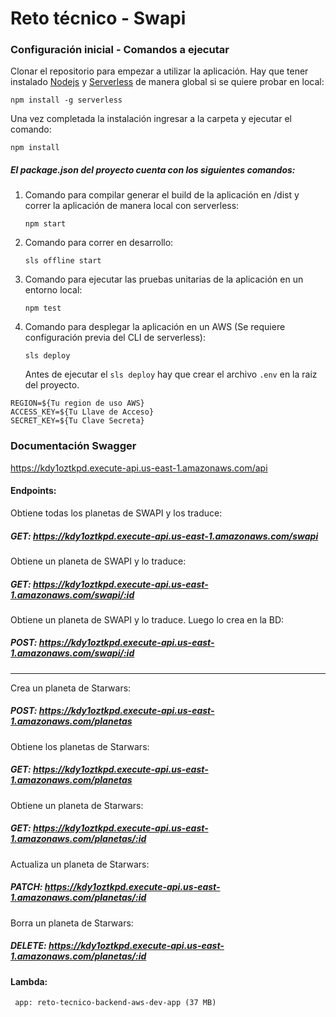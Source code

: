 # Reto técnico - Swapi

### Configuración inicial - Comandos a ejecutar

Clonar el repositorio para empezar a utilizar la aplicación. Hay que tener instalado [Nodejs](https://nodejs.org/en) y [Serverless](https://www.npmjs.com/package/serverless) de manera global si se quiere probar en local:

```
npm install -g serverless
```

Una vez completada la instalación ingresar a la carpeta y ejecutar el comando:

```
npm install
```

##### El package.json del proyecto cuenta con los siguientes comandos:

1. Comando para compilar generar el build de la aplicación en /dist y correr la aplicación de manera local con serverless:
   ```
   npm start
   ```
2. Comando para correr en desarrollo:
   ```
   sls offline start
   ```
3. Comando para ejecutar las pruebas unitarias de la aplicación en un entorno local:
   ```
   npm test
   ```
4. Comando para desplegar la aplicación en un AWS (Se requiere configuración previa del CLI de serverless):
   ```
   sls deploy
   ```
   Antes de ejecutar el `sls deploy` hay que crear el archivo `.env` en la raiz del proyecto.

```
REGION=${Tu region de uso AWS}
ACCESS_KEY=${Tu Llave de Acceso}
SECRET_KEY=${Tu Clave Secreta}
```

### Documentación Swagger

https://kdy1oztkpd.execute-api.us-east-1.amazonaws.com/api


#### Endpoints:

Obtiene todas los planetas de SWAPI y los traduce:

##### GET: https://kdy1oztkpd.execute-api.us-east-1.amazonaws.com/swapi

Obtiene un planeta de SWAPI y lo traduce:

##### GET: https://kdy1oztkpd.execute-api.us-east-1.amazonaws.com/swapi/:id

Obtiene un planeta de SWAPI y lo traduce. Luego lo crea en la BD:

##### POST: https://kdy1oztkpd.execute-api.us-east-1.amazonaws.com/swapi/:id

---

Crea un planeta de Starwars:

##### POST: https://kdy1oztkpd.execute-api.us-east-1.amazonaws.com/planetas

Obtiene los planetas de Starwars:

##### GET: https://kdy1oztkpd.execute-api.us-east-1.amazonaws.com/planetas

Obtiene un planeta de Starwars:

##### GET: https://kdy1oztkpd.execute-api.us-east-1.amazonaws.com/planetas/:id

Actualiza un planeta de Starwars:

##### PATCH: https://kdy1oztkpd.execute-api.us-east-1.amazonaws.com/planetas/:id

Borra un planeta de Starwars:

##### DELETE: https://kdy1oztkpd.execute-api.us-east-1.amazonaws.com/planetas/:id

#### Lambda:

     app: reto-tecnico-backend-aws-dev-app (37 MB)
